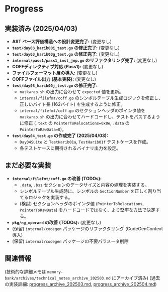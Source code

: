 # Progress

## 実装済み (2025/04/03)
- **AST ベース評価構造への設計変更完了:** (変更なし)
- **`test/day03_harib00i_test.go` の修正完了:** (変更なし)
- **`test/day03_harib00g_test.go` の修正完了:** (変更なし)
- **`internal/pass1/pass1_inst_jmp.go` のリファクタリング完了:** (変更なし)
- **COFFディレクティブ対応 (Pass1):** (変更なし)
- **ファイルフォーマット層の導入:** (変更なし)
- **COFFファイル出力 (基本実装):** (変更なし)
- **`test/day03_harib00j_test.go` の修正完了:**
    - `naskwrap.sh` の出力に合わせて `expected` 値を更新。
    - `internal/filefmt/coff.go` のシンボルテーブル生成ロジックを修正し、正しいバイト長 (162バイト) を生成するように修正。
    - `internal/filefmt/coff.go` のセクションヘッダのポインタ値を `naskwrap.sh` の出力に合わせてハードコードし、テストをパスするように修正 (`.text` の `PointerToRelocations=0x8e`, `.data` の `PointerToRawData=0`)。
- **`test/day04_test.go` の作成完了 (2025/04/03):**
    - `Day04Suite` と `TestHarib01a`, `TestHarib01f` テストケースを作成。
    - 各テストケースに期待されるバイナリ出力を設定。

## まだ必要な実装
- **`internal/filefmt/coff.go` の改善 (TODOs):**
    - `.data`, `.bss` セクションのデータサイズと内容の処理を実装する。
    - シンボルテーブル生成時に、シンボルの `SectionNumber` を正しく割り当てるロジックを実装する。
    - (検討) セクションヘッダのポインタ値 (`PointerToRelocations`, `PointerToRawData`) をハードコードではなく、より堅牢な方法で決定する。
- **`pkg/ng_operand` の改善 (TODOs):** (変更なし)
- (保留) `internal/codegen` パッケージのリファクタリング (CodeGenContext 導入)
- (保留) `internal/codegen` パッケージの不要パラメータ削除

## 関連情報
(技術的な詳細メモは `memory-bank/archives/technical_notes_archive_202503.md` にアーカイブ済み)
(過去の実装詳細: [progress_archive_202503.md](../archives/progress_archive_202503.md), [progress_archive_202504.md](../archives/progress_archive_202504.md))
